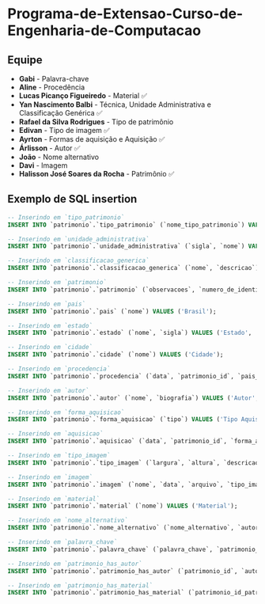 # Programa-de-Extensao-Curso-de-Engenharia-de-Computacao
## Equipe

- **Gabi** - Palavra-chave
- **Aline** - Procedência
- **Lucas Picanço Figueiredo** - Material ✅
- **Yan Nascimento Balbi** - Técnica, Unidade Administrativa e Classificação Genérica ✅
- **Rafael da Silva Rodrigues** - Tipo de patrimônio
- **Edivan** - Tipo de imagem ✅
- **Ayrton** - Formas de aquisição e Aquisição ✅
- **Árlisson** - Autor ✅
- **João** - Nome alternativo
- **Davi** - Imagem
- **Halisson José Soares da Rocha** - Patrimônio ✅

## Exemplo de SQL insertion
```sql
-- Inserindo em `tipo_patrimonio`
INSERT INTO `patrimonio`.`tipo_patrimonio` (`nome_tipo_patrimonio`) VALUES ('Livro');

-- Inserindo em `unidade_administrativa`
INSERT INTO `patrimonio`.`unidade_administrativa` (`sigla`, `nome`) VALUES ('SIGLA', 'Nome Unidade Administrativa');

-- Inserindo em `classificacao_generica`
INSERT INTO `patrimonio`.`classificacao_generica` (`nome`, `descricao`) VALUES ('Classificação Generica', 'Descrição Generica');

-- Inserindo em `patrimonio`
INSERT INTO `patrimonio`.`patrimonio` (`observacoes`, `numero_de_identificacao`, `pesquisa_museologica`, `tema`, `catalogacao`, `tombo`, `movimento`, `inventario_museologico`, `inventario_patrimonial`, `informacao_data`, `pais`, `estado`, `cidade`, `cep`, `local_guardado`, `assinatura`, `titulo`, `tipo_patrimonio_id`, `unidade_administrativa_id`, `classificacao_generica_id`) VALUES ('Observações', 123456, 'Pesquisa Museológica', 'Tema', 123, 123456, 'Movimento', 123, 123456, 'Informação Data', 'Brasil', 'Estado', 'Cidade', 123456, 'Local Guardado', 'Assinatura', 'Titulo', 1, 1, 1);

-- Inserindo em `pais`
INSERT INTO `patrimonio`.`pais` (`nome`) VALUES ('Brasil');

-- Inserindo em `estado`
INSERT INTO `patrimonio`.`estado` (`nome`, `sigla`) VALUES ('Estado', 'EST');

-- Inserindo em `cidade`
INSERT INTO `patrimonio`.`cidade` (`nome`) VALUES ('Cidade');

-- Inserindo em `procedencia`
INSERT INTO `patrimonio`.`procedencia` (`data`, `patrimonio_id`, `pais_id`, `estado_id`, `cidade_id`) VALUES ('2023-07-16', 1, 1, 1, 1);

-- Inserindo em `autor`
INSERT INTO `patrimonio`.`autor` (`nome`, `biografia`) VALUES ('Autor', 'Biografia');

-- Inserindo em `forma_aquisicao`
INSERT INTO `patrimonio`.`forma_aquisicao` (`tipo`) VALUES ('Tipo Aquisição');

-- Inserindo em `aquisicao`
INSERT INTO `patrimonio`.`aquisicao` (`data`, `patrimonio_id`, `forma_aquisicao_id`) VALUES ('2023-07-16', 1, 1);

-- Inserindo em `tipo_imagem`
INSERT INTO `patrimonio`.`tipo_imagem` (`largura`, `altura`, `descricao`) VALUES (800, 600, 'Descrição Imagem');

-- Inserindo em `imagem`
INSERT INTO `patrimonio`.`imagem` (`nome`, `data`, `arquivo`, `tipo_imagem_id`, `patrimonio_id`) VALUES ('Imagem', '2023-07-16', '0xFFD8FFE0', 1, 1);

-- Inserindo em `material`
INSERT INTO `patrimonio`.`material` (`nome`) VALUES ('Material');

-- Inserindo em `nome_alternativo`
INSERT INTO `patrimonio`.`nome_alternativo` (`nome_alternativo`, `autor_id`) VALUES ('Nome Alternativo', 1);

-- Inserindo em `palavra_chave`
INSERT INTO `patrimonio`.`palavra_chave` (`palavra_chave`, `patrimonio_id`) VALUES ('Palavra Chave', 1);

-- Inserindo em `patrimonio_has_autor`
INSERT INTO `patrimonio`.`patrimonio_has_autor` (`patrimonio_id`, `autor_id`) VALUES (1, 1);

-- Inserindo em `patrimonio_has_material`
INSERT INTO `patrimonio`.`patrimonio_has_material` (`patrimonio_id_patrimonio`, `material_id_material`) VALUES (1, 1);
```
